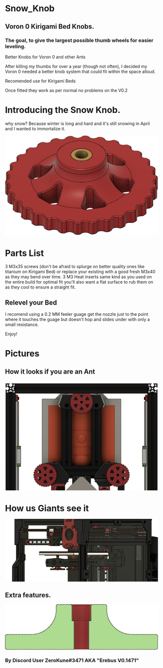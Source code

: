 # Snow_Knob
## Voron 0 Kirigami Bed Knobs. 
### The goal, to give the largest possible thumb wheels for easier leveling.
Better Knobs for Voron 0 and other Ants

After killing my thumbs for over a year (though not often), I decided my Voron 0 needed a better knob system that could fit within the space alloud.

Recomended use for Kirigami Beds

Once fitted they work as per normal no problems on the V0.2

# Introducing the Snow Knob.
why snow? Because winter is long and hard and it's still snowing in April and I wanted to immortalize it. 

<picture>
  <img alt="Shows an illustrated sun in light mode and a moon with stars in dark mode." src="https://github.com/sryates/Snow_Knob/blob/main/docs/images/by%20itself.png">
</picture>

# Parts List 
3 M3x35 screws (don't be afraid to splurge on better quality ones like titanium on Kirigami Bed) or replace your existing with a good fresh M3x40 as they may bend over time.
3 M3 Heat inserts same kind as you used on the entire build for optimal fit you'll also want a flat surface to rub them on as they cool to ensure a straight fit.

## Relevel your Bed
I recomend using a 0.2 MM feeler guage get the nozzle just to the point where it touches the guage but doesn't hop and slides under with only a small resistance.

Enjoy!



# Pictures

## How it looks if you are an Ant
<picture>
  <img alt="Shows an illustrated sun in light mode and a moon with stars in dark mode." src="https://github.com/sryates/Snow_Knob/blob/main/docs/images/bottomview.png">
</picture>

# How us Giants see it

<picture>
  <img alt="Shows an illustrated sun in light mode and a moon with stars in dark mode." src="https://github.com/sryates/Snow_Knob/blob/main/docs/images/full_view.png">
</picture>


## Extra features.

<picture>
  <img alt="Shows an illustrated sun in light mode and a moon with stars in dark mode." src="https://github.com/sryates/Snow_Knob/blob/main/docs/images/cutaway%20view.png">
</picture>



### By Discord User ZeroKune#3471 AKA "Erebus V0.1471"
